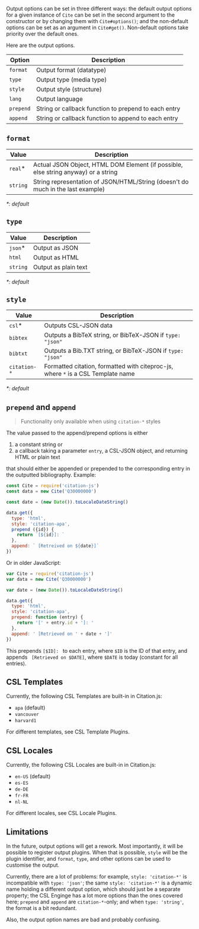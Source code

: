 Output options can be set in three different ways: the default output options for a given instance of `Cite` can be set in the second argument to the constructor or by changing them with `Cite#options()`; and the non-default options can be set as an argument in `Cite#get()`. Non-default options take priority over the default ones.

Here are the output options.

| Option    | Description                                          |
|-----------|------------------------------------------------------|
| `format`  | Output format (datatype)                             |
| `type`    | Output type (media type)                             |
| `style`   | Output style (structure)                             |
| `lang`    | Output language                                      |
| `prepend` | String or callback function to prepend to each entry |
| `append`  | String or callback function to append to each entry  |

## `format`

| Value    | Description                                                                        |
|----------|------------------------------------------------------------------------------------|
| `real`*  | Actual JSON Object, HTML DOM Element (if possible, else string anyway) or a string |
| `string` | String representation of JSON/HTML/String (doesn't do much in the last example)    |

_*: default_

## `type`

| Value    | Description          |
|----------|----------------------|
| `json`*  | Output as JSON       |
| `html`   | Output as HTML       |
| `string` | Output as plain text |

_*: default_

## `style`

| Value        | Description                                                                      |
|--------------|----------------------------------------------------------------------------------|
| `csl`*       | Outputs CSL-JSON data                                                            |
| `bibtex`     | Outputs a BibTeX string, or BibTeX-JSON if `type: "json"`                        |
| `bibtxt`     | Outputs a Bib.TXT string, or BibTeX-JSON if `type: "json"`                       |
| `citation-*` | Formatted citation, formatted with citeproc-js, where `*` is a CSL Template name |

_*: default_

## `prepend` and `append`

> Functionality only available when using `citation-*` styles

The value passed to the append/prepend options is either

  1. a constant string or
  2. a callback taking a parameter `entry`, a CSL-JSON object, and returning HTML or plain text

that should either be appended or prepended to the corresponding entry in the outputted bibliography. Example:

```js
const Cite = require('citation-js')
const data = new Cite('Q30000000')

const date = (new Date()).toLocaleDateString()

data.get({
  type: 'html',
  style: 'citation-apa',
  prepend ({id}) {
    return `[${id}]: `
  },
  append: ` [Retreived on ${date}]`
})
```

Or in older JavaScript:

```js
var Cite = require('citation-js')
var data = new Cite('Q30000000')

var date = (new Date()).toLocaleDateString()

data.get({
  type: 'html',
  style: 'citation-apa',
  prepend: function (entry) {
    return '[' + entry.id + ']: '
  },
  append: ' [Retrieved on ' + date + ']'
})
```

This prepends `[$ID]: ` to each entry, where `$ID` is the ID of that entry, and appends ` [Retrieved on $DATE]`, where `$DATE` is today (constant for all entries).

## CSL Templates

Currently, the following CSL Templates are built-in in Citation.js:

  * `apa` (default)
  * `vancouver`
  * `harvard1`

For different templates, see CSL Template Plugins.

## CSL Locales

Currently, the following CSL Locales are built-in in Citation.js:

  * `en-US` (default)
  * `es-ES`
  * `de-DE`
  * `fr-FR`
  * `nl-NL`

For different locales, see CSL Locale Plugins.

## Limitations

In the future, output options will get a rework. Most importantly, it will be possible to register output plugins. When that is possible, `style` will be the plugin identifier, and `format`, `type`, and other options can be used to customise the output.

Currently, there are a lot of problems: for example, `style: 'citation-*'` is incompatible with `type: 'json'`; the same `style: 'citation-*'` is a dynamic name holding a different output option, which should just be a separate property; the CSL Enginge has a lot more options than the ones covered here; `prepend` and `append` are `citation-*`-only; and when `type: 'string'`, the format is a bit redundant.

Also, the output option names are bad and probably confusing.
